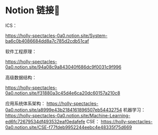 # Notion 链接🔗

ICS：

https://holly-spectacles-0a0.notion.site/System-ba6c0b4086684dd8a7c785d2cdb51caf

软件工程原理：

https://holly-spectacles-0a0.notion.site/94a08c9a843040f686dc9f0031c9f996

高级数据结构：

https://holly-spectacles-0a0.notion.site/f31880a3c45d4e6ca20dc60157a210c8

应用系统体系架构：
https://holly-spectacles-0a0.notion.site/a8999e43b2184161896507eb54432754
机器学习：
https://holly-spectacles-0a0.notion.site/Machine-Learning-ed6fc72679534df493532eaf0edafefe
CSE：
https://holly-spectacles-0a0.notion.site/CSE-f77fdeb9952244eebc4e48335f75d669